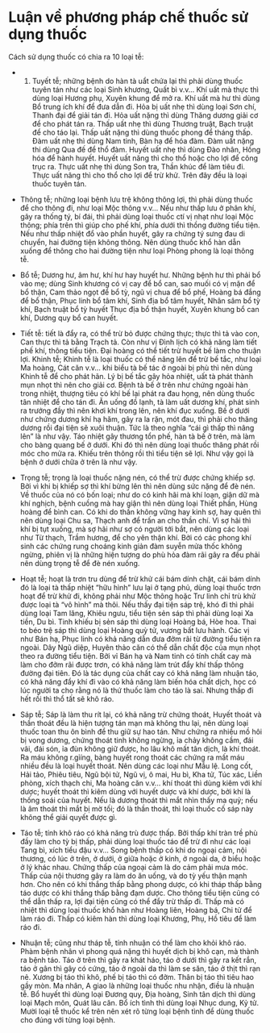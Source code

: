 # Luận về phương pháp chế thuốc sử dụng thuốc

Cách sử dụng thuốc có chia ra 10 loại tễ:

- 1. Tuyết tễ; những bệnh do hàn tà uẩt chứa lại thì phải dùng thuốc tuyên tán như các loại Sinh khương, Quất bì v.v… Khí uất mà thực thì dùng loại Hương phụ, Xuyên khung để mở ra. Khí uất mà hư thì dùng Bổ trung ích khí để đưa dẫn đi. Hỏa bị uất nhẹ thì dùng loại Sơn chí, Thanh đại để giải tán đi. Hỏa uất nặng thì dùng Thăng dương giải cơ để cho phát tán ra. Thấp uất nhẹ thì dùng Thương truật, Bạch truật để cho táo lại. Thấp uất nặng thì dùng thuốc phong để tháng thấp. Đàm uất nhẹ thì dùng Nam tinh, Bàn hạ để hóa đàm. Đàm uất nặng thi dùng Qua đế để thổ đàm. Huyết uất nhẹ thì dùng Đào nhân, Hồng hóa để hành huyết. Huyết uất năng thì cho thổ hoặc cho lợi để công trục ra. Thực uất nhẹ thì dùng Son tra, Thần khúc để làm tiêu đi. Thực uất nâng thì cho thổ cho lợi để trừ khử. Trên đây đều là loại thuốc tuyên tán.

- Thông tễ; những loại bệnh lưu trệ không thông lợi, thì phải dùng thuốc để cho thông đi, như loại Mộc thông v.v… Nếu như thấp lưu ở phân khí, gây ra thống tý, bí đái, thì phải dùng loại thuốc ctí vị nhạt như loại Mộc thông; phía trên thì giúp cho phế khí, phía dưới thì thồng đường tiểu tiện. Nếu như thấp nhiệt đổ vào phần huyết, gây ra chứng tý sưng đau di chuyển, hai đường tiện không thông. Nên dùng thuốc khổ hàn dẫn xuống để thông cho hai đường tiện như loại Phòng phong là loại thông tễ.

- Bổ tễ; Dương hư, âm hư, khí hư hay huyết hư. Những bệnh hư thì phải bổ vào mẹ; dùng Sinh khương có vị cay để bổ can, sao muối có vị mặn để bổ thận, Cam thảo ngọt để bổ tỳ, ngũ vị chua để bổ phế, Hoàng bá đắng để bổ thận, Phục linh bổ tâm khí, Sinh địa bổ tâm huyết, Nhân sâm bổ tỳ khí, Bạch truật bổ tỳ huyết Thục địa bổ thận huyết, Xuyên khung bổ can khí, Dương quy bổ can huyết.

- Tiết tễ: tiết là đẩy ra, có thể trừ bỏ được chứng thực; thực thì tả vào con, Can thực thì tả bằng Trạch tả. Còn như vị Đình lịch có khả năng làm tiết phế khí, thông tiểu tiện. Đại hoàng có thể tiết trừ huyết bế làm cho thuận lợi.
Khinh tễ; Khinh tễ là loại thuốc có thể nâng lên để trừ bế tắc, như loại Ma hoàng, Cát căn v.v… khi biểu tà bế tác ở ngoài bị phù thì nên dùng Khinh tễ để cho phát hãn. Lý bị bế tắc gây hỏa nhiệt, uất tà phát thành mụn nhọt thì nên cho giải cơ. Bệnh tà bế ở trên như chứng ngoài hàn trong nhiệt, thượng tiêu có khí bế lại phát ra đau họng, nên dùng thuốc tân nhiệt để cho tán đi. Ăn uống đồ lạnh, tà làm uất dương khí, phát sinh ra trướng đầy thì nên khơi khí trong lên, nên khí đục xuống. Bế ở dưới như chứng dương khí hạ hăm, gây ra la rặn, mót đau, thì phải cho thăng dương rồi đại tiện sẽ xuôi thuận. Tức là theo nghĩa “cái gì thấp thì nâng lên” là như vậy. Táo nhiệt gây thương tổn phế, hàn tà bế ở trên, mà làm cho bàng quang bế ở dưới. Khi đó thì nên dùng loại thuốc thăng phát rồi móc cho mửa ra. Khiếu trên thông rồi thì tiểu tiện sẽ lợi. Như vậy gọi là bệnh ở dưới chữa ở trên là như vậy.

- Trọng tễ; trọng là loại thuốc nặng nén, có thể trừ được chứng khiếp sợ. Bởi vì khi bị khiếp sợ thì khí bừng lên thì nên dùng sức nặng để đè nén. Về thuốc của nó có bốn loại; như do có kinh hãi mà khí loạn, giận dữ mà khí nghịch, bệnh cuồng mà hay giận thì nên dùng loại Thiết phần, Hùng hoàng để bình can. Có khi do thần không vững hay kinh sợ, hay quên thì nên dùng loại Chu sa, Thạch anh để trấn an cho thần chí. Vì sợ hãi thì khí bị tụt xuống, mà sợ hãi như sợ có người tới bắt, nên dùng các loại như Từ thạch, Trầm hương, để cho yên thận khí. Bởi có các phong khí sinh các chứng rung choáng kinh giản đàm suyễn mửa thốc không ngừng, phiên vị là những hiện tượng do phù hỏa đàm rãi gây ra đều phải nên dùng trọng tễ để đè nén xuống.

- Hoạt tễ; hoạt là trơn tru dùng để trừ khử cái bám dính chặt, cái bám dính đó là loại tà thấp nhiệt “hữu hình” lưu lại ở tạng phủ, dùng loại thuốc trơn hoạt để trừ khử đi, không phải như Mộc thông hoặc Trư linh chỉ trù khử được loại tà “vô hình” mà thôi. Nếu thấy đại tiện sáp trệ, khó đi thì phải dùng loại Tam lăng, Khiêu ngưu, tiểu tiện sẻn sáp thì phải dùng loại Xa tiền, Du bì. Tinh khiếu bị sẻn sáp thì dùng loại Hoàng bá, Hòe hoa. Thai to béo trệ sáp thì dùng loại Hoàng quỳ tử, vương bất lưu hành. Các vị như Bán hạ, Phục linh có khả năng dẫn đưa đởm rãi từ đường tiểu tiện ra ngoài. Dây Ngũ diệp, Huyên thảo căn có thể dẫn chất độc của mụn nhọt theo ra đường tiểu tiện. Bởi vỉ Bán hạ và Nam tinh có tính chất cay mà làm cho đởm rãi được trơn, có khả năng làm trút đẩy khí thấp thông đường đại tiên. Đó là tác dụng của chất cay có khả năng làm nhuận táo, có khả năng đẩy khí đi vào có khả năng làm biến hóa chất dịch, học có lúc người ta cho rằng nó là thứ thuốc làm cho táo là sai. Nhưng thấp đi hết rồi thì thổ tất sẽ khô ráo.

- Sáp tễ; Sáp là làm thu rít lại, có khả năng trừ chứng thoát, Huyết thoát và thần thoát đều là hiện tượng tán mạn mà không thu lại, nên dùng loại thuốc toan thu ôn bình để thu giữ sự hao tán. Như chứng ra nhiều mồ hôi bị vong dương, chứng thoát tinh không ngừng, ỉa chảy không cầm, đái vãi, đái són, ỉa đùn không giữ được, ho lâu khô mất tân dịch, là khí thoát. Ra máu không r.gỉíng, bàng huyết rong thoát các chứng ra mất máu nhiều đều là loại huyết thoát. Nên dùng các loại như Mẫu lệ. Long cốt, Hải tảo, Phiêu tiêu, Ngũ bội tử, Ngũ vị, ô mai, Hu bì, Kha tử, Túc xác, Liền phòng, xích thạch chi, Ma hoàng căn v.v… khí thoát thì dùng kiêm với khí dược; huyết thoát thì kiêm dùng với huyết dược và khí dược, bởi khí là thống soái của huyết. Nếu là dương thoát thì mắt nhìn thấy ma quỷ; nếu là âm thoát thì mắt bị mờ tối; đó là thần thoát, thì loại thuốc cố sáp này không thể giải quyết được gì.

- Táo tễ; tính khô ráo có khả năng trù được thấp. Bởi thấp khí tràn trề phù đầy làm cho tỳ bị thấp, phải dùng loại thuốc táo để trừ đi như các loại Tang bì, xích tiểu đậu v.v… Song bệnh thấp có khi do ngoại cảm, nội thương, có lúc ở trên, ở dưới, ở giữa hoặc ở kinh, ở ngoài da, ở biểu hoặc ở lý khác nhau. Chứng thấp của ngoại cảm là do cảm phải mưa móc. Thấp của nội thương gây ra làm do ăn uống, và do tỳ yếu thận mạnh hơn. Cho nên có khi thắng thấp bằng phong dược, có khi tháp thấp bằng táo dược có khi thắng thấp bằng đạm dược. Cho thông tiểu tiện cũng có thể dẫn thấp ra, lợi đại tiện cũng có thể đẩy trừ thấp đi. Thấp mà có nhiệt thì dùng loại thuốc khổ hàn như Hoàng liên, Hoàng bá, Chi tử để làm ráo đi. Thấp có kiêm hàn thì dùng loại Khương, Phụ, Hồ tiêu để làm ráo đi.

- Nhuận tễ; cũng như tháp tễ, tính nhuận có thể làm cho khỏi khô ráo. Phàm bệnh nhân vì phong quá nặng thì huyết dịch bị khô cạn, mà thành ra bệnh táo. Táo ở trên thì gây ra khát háo, táo ở dưới thì gây ra kết rắn, táo ở gân thì gây có cứng, táo ở ngoài da thì làm se săn, táo ở thịt thì rạn nẻ. Xương bị táo thì khô, phế bị táo thì có đởm. Thân bị táo thì tiêu hao gầy mòn. Ma nhân, A giao là những loại thuốc nhu nhận, điều là nhuận tễ. Bổ huyết thì dùng loại Đương quy, Địa hoàng, Sinh tân dịch thì dùng loại Mạch môn, Quát lâu căn. Bổ ích tình thì dùng loại Nhục dung, Kỷ tử. Mười loại tễ thuốc kể trên nên xét rõ từng loại bệnh tình để dùng thuốc cho đúng với từng loại bệnh.
